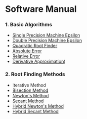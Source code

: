 # Software Manual

### 1. Basic Algorithms
- [Single Precision Machine Epsilon](https://tannerwheeler.github.io/math4610/softwareManual/smaceps)
- [Double Precision Machine Epsilon](https://tannerwheeler.github.io/math4610/softwareManual/smaceps)
- [Quadratic Root Finder](https://tannerwheeler.github.io/math4610/softwareManual/roots)
- [Absolute Error](https://tannerwheeler.github.io/math4610/softwareManual/abserror)
- [Relative Error](https://tannerwheeler.github.io/math4610/softwareManual/relerror)
- [Derivative Approximation](https://tannerwheeler.github.io/math4610/softwareManual/derAprrox))

### 2. Root Finding Methods
- Iterative Method
- [Bisection Method](https://tannerwheeler.github.io/math4610/softwareManual/bisection)
- [Newton's Method](https://tannerwheeler.github.io/math4610/softwareManual/newtonsMethod)
- [Secant Method](https://tannerwheeler.github.io/math4610/softwareManual/secantMethod)
- [Hybrid Newton's Method](https://tannerwheeler.github.io/math4610/softwareManual/hybridnewton)
- [Hybrid Secant Method](https://tannerwheeler.github.io/math4610/softwareManual/hybridSecant)
